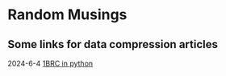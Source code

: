# Random Musings

## Some links for data compression articles

2024-6-4 [1BRC in python](https://github.com/pappuks/1brc/blob/main/README.md)
